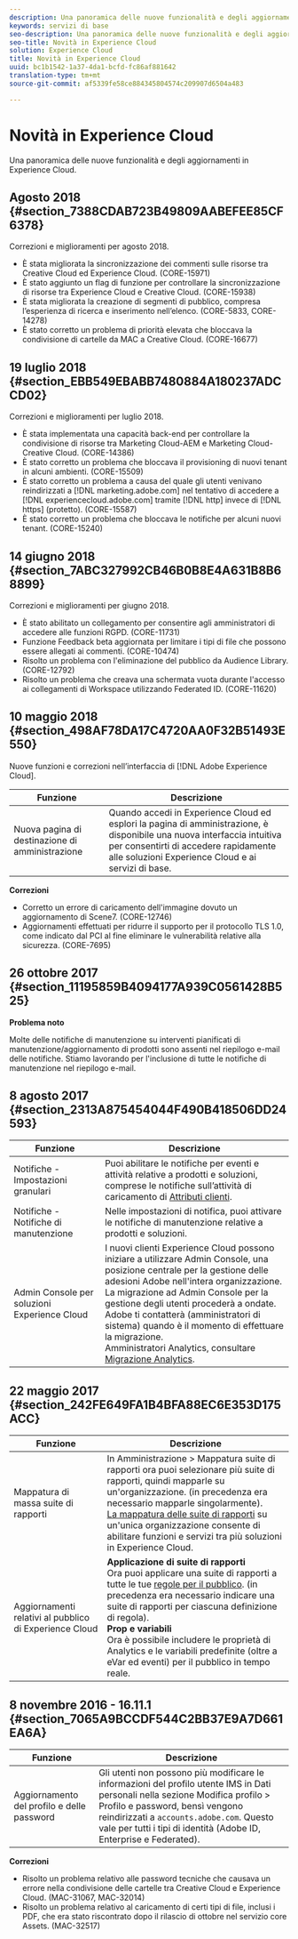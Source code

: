 ```yaml
---
description: Una panoramica delle nuove funzionalità e degli aggiornamenti in Experience Cloud.
keywords: servizi di base
seo-description: Una panoramica delle nuove funzionalità e degli aggiornamenti in Experience Cloud.
seo-title: Novità in Experience Cloud
solution: Experience Cloud
title: Novità in Experience Cloud
uuid: bc1b1542-1a37-4da1-bcfd-fc86af881642
translation-type: tm+mt
source-git-commit: af5339fe58ce884345804574c209907d6504a483

---
```



# Novità in Experience Cloud

Una panoramica delle nuove funzionalità e degli aggiornamenti in Experience Cloud.

## Agosto 2018 {#section_7388CDAB723B49809AABEFEE85CF6378}

Correzioni e miglioramenti per agosto 2018.

* È stata migliorata la sincronizzazione dei commenti sulle risorse tra Creative Cloud ed Experience Cloud. (CORE-15971)
* È stato aggiunto un flag di funzione per controllare la sincronizzazione di risorse tra Experience Cloud e Creative Cloud. (CORE-15938)
* È stata migliorata la creazione di segmenti di pubblico, compresa l’esperienza di ricerca e inserimento nell’elenco. (CORE-5833, CORE-14278)
* È stato corretto un problema di priorità elevata che bloccava la condivisione di cartelle da MAC a Creative Cloud. (CORE-16677)

## 19 luglio 2018 {#section_EBB549EBABB7480884A180237ADCCD02}

Correzioni e miglioramenti per luglio 2018.

* È stata implementata una capacità back-end per controllare la condivisione di risorse tra Marketing Cloud-AEM e Marketing Cloud-Creative Cloud. (CORE-14386)
* È stato corretto un problema che bloccava il provisioning di nuovi tenant in alcuni ambienti. (CORE-15509)
* È stato corretto un problema a causa del quale gli utenti venivano reindirizzati a [!DNL marketing.adobe.com] nel tentativo di accedere a [!DNL experiencecloud.adobe.com] tramite [!DNL http] invece di [!DNL https] (protetto). (CORE-15587)
* È stato corretto un problema che bloccava le notifiche per alcuni nuovi tenant. (CORE-15240)

## 14 giugno 2018 {#section_7ABC327992CB46B0B8E4A631B8B68899}

Correzioni e miglioramenti per giugno 2018.

* È stato abilitato un collegamento per consentire agli amministratori di accedere alle funzioni RGPD. (CORE-11731)
* Funzione Feedback beta aggiornata per limitare i tipi di file che possono essere allegati ai commenti. (CORE-10474)
* Risolto un problema con l'eliminazione del pubblico da Audience Library. (CORE-12792)
* Risolto un problema che creava una schermata vuota durante l'accesso ai collegamenti di Workspace utilizzando Federated ID. (CORE-11620)

## 10 maggio 2018 {#section_498AF78DA17C4720AA0F32B51493E550}

Nuove funzioni e correzioni nell’interfaccia di [!DNL Adobe Experience Cloud].

| Funzione | Descrizione |
|--- |--- |
| Nuova pagina di destinazione di amministrazione | Quando accedi in Experience Cloud ed esplori la pagina di amministrazione, è disponibile una nuova interfaccia intuitiva per consentirti di accedere rapidamente alle soluzioni Experience Cloud e ai servizi di base. |
**Correzioni**

* Corretto un errore di caricamento dell'immagine dovuto un aggiornamento di Scene7. (CORE-12746)
* Aggiornamenti effettuati per ridurre il supporto per il protocollo TLS 1.0, come indicato dal PCI al fine eliminare le vulnerabilità relative alla sicurezza. (CORE-7695)

## 26 ottobre 2017 {#section_11195859B4094177A939C0561428B525}

**Problema noto**

Molte delle notifiche di manutenzione su interventi pianificati di manutenzione/aggiornamento di prodotti sono assenti nel riepilogo e-mail delle notifiche. Stiamo lavorando per l'inclusione di tutte le notifiche di manutenzione nel riepilogo e-mail.

## 8 agosto 2017 {#section_2313A875454044F490B418506DD24593}

| Funzione | Descrizione |
|--- |--- |
| Notifiche - Impostazioni granulari | Puoi abilitare le notifiche per eventi e attività relative a prodotti e soluzioni, comprese le notifiche sull’attività di caricamento di [Attributi clienti](../attributes/attributes.md). |
| Notifiche - Notifiche di manutenzione | Nelle impostazioni di notifica, puoi attivare le notifiche di manutenzione relative a prodotti e soluzioni. |
| Admin Console per soluzioni Experience Cloud | I nuovi clienti Experience Cloud possono iniziare a utilizzare Admin Console, una posizione centrale per la gestione delle adesioni Adobe nell'intera organizzazione.<br>La migrazione ad Admin Console per la gestione degli utenti procederà a ondate. Adobe ti contatterà (amministratori di sistema) quando è il momento di effettuare la migrazione.<br>Amministratori Analytics, consultare [Migrazione Analytics](https://marketing.adobe.com/resources/help/en_US/experience-cloud/admin-console/analytics-migration/). |

## 22 maggio 2017 {#section_242FE649FA1B4BFA88EC6E353D175ACC}

| Funzione | Descrizione |
|--- |--- |
| Mappatura di massa suite di rapporti | In Amministrazione &gt; Mappatura suite di rapporti ora puoi selezionare più suite di rapporti, quindi mapparle su un'organizzazione. (in precedenza era necessario mapparle singolarmente).  <br>[La mappatura delle suite di rapporti](../core-services/core-services.md) su un'unica organizzazione consente di abilitare funzioni e servizi tra più soluzioni in Experience Cloud. |
| Aggiornamenti relativi al pubblico di Experience Cloud | **Applicazione di suite di rapporti**<br>Ora puoi applicare una suite di rapporti a tutte le tue [regole per il pubblico](../audience-library/t-audience-create.md). (in precedenza era necessario indicare una suite di rapporti per ciascuna definizione di regola). <br>**Prop e variabili**<br>Ora è possibile includere le proprietà di Analytics e le variabili predefinite (oltre a eVar ed eventi) per il pubblico in tempo reale. |

## 8 novembre 2016 - 16.11.1 {#section_7065A9BCCDF544C2BB37E9A7D661EA6A}

| Funzione | Descrizione |
|--- |--- |
| Aggiornamento del profilo e delle password | Gli utenti non possono più modificare le informazioni del profilo utente IMS in Dati personali nella sezione Modifica profilo &gt; Profilo e password, bensì vengono reindirizzati a `accounts.adobe.com`. Questo vale per tutti i tipi di identità (Adobe ID, Enterprise e Federated). |

**Correzioni**

* Risolto un problema relativo alle password tecniche che causava un errore nella condivisione delle cartelle tra Creative Cloud e Experience Cloud. (MAC-31067, MAC-32014)
* Risolto un problema relativo al caricamento di certi tipi di file, inclusi i PDF, che era stato riscontrato dopo il rilascio di ottobre nel servizio core Assets. (MAC-32517)
